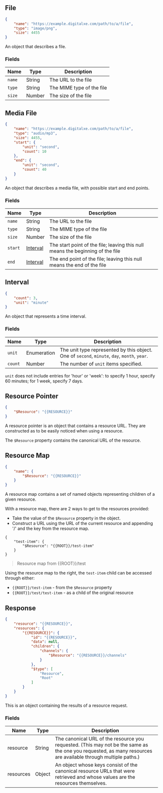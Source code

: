 ## File

```json
{
	"name": "https://example.digitalxe.com/path/to/a/file",
	"type": "image/png",
	"size": 4455
}
```

An object that describes a file.

### Fields

Name | Type | Description
---- | ---- | -----------
``name`` | String | The URL to the file
``type`` | String | The MIME type of the file
``size`` | Number | The size of the file

## Media File

```json
{
	"name": "https://example.digitalxe.com/path/to/a/file",
	"type": "audio/mp3",
	"size": 4455,
	"start": {
		"unit": "second",
		"count": 10
	},
	"end": {
		"unit": "second",
		"count": 40
	}
}
```

An object that describes a media file, with possible start and end points.

### Fields

Name | Type | Description
---- | ---- | -----------
``name`` | String | The URL to the file
``type`` | String | The MIME type of the file
``size`` | Number | The size of the file
``start`` | [Interval](#interval) | The start point of the file; leaving this null means the beginning of the file
``end`` | [Interval](#interval) | The end point of the file; leaving this null means the end of the file

## Interval

```json
{
	"count": 3,
	"unit": "minute"
}
```

An object that represents a time interval.

### Fields

Name | Type | Description
---- | ---- | -----------
``unit`` | Enumeration | The unit type represented by this object. One of ``second``, ``minute``, ``day``, ``month``, ``year``.
``count`` | Number | The number of ``unit`` items specified.

``unit`` does not include entries for 'hour' or 'week': to specify 1 hour, specify 60 minutes; for 1 week, specify 7 days.

## Resource Pointer

```json
{
	"$Resource": "{{RESOURCE}}"
}
```

A resource pointer is an object that contains a resource URL. They are constructed as to be easily noticed when using a resource.

The ``$Resource`` property contains the canonical URL of the resource.

## Resource Map

```json
{
	"name": {
		"$Resource": "{{RESOURCE}}"
	}
}
```

A resource map contains a set of named objects representing children of a given resource.

With a resource map, there are 2 ways to get to the resources provided:

* Take the value of the ``$Resource`` property in the object.
* Construct a URL using the URL of the current resource and appending '/' and the key from the resource map.

```
{
	"test-item": {
		"$Resource": "{{ROOT}}/test-item"
	}
}
```

> Resource map from {{ROOT}}/test

Using the resource map to the right, the ``test-item`` child can be accessed through either:

* ``{{ROOT}}/test-item`` - from the ``$Resource`` property
* ``{{ROOT}}/test/test-item`` - as a child of the original resource

## Response

```json
{
	"resource": "{{RESOURCE}}",
	"resources": {
		"{{RESOURCE}}": {
			"id": "{{RESOURCE}}",
			"data": null,
			"children": {
				"channels": {
					"$Resource": "{{RESOURCE}}/channels"
				}
			},
			"$type": [
				"Resource",
				"Root"
			]
		}
	}
}
```

This is an object containing the results of a resource request.

### Fields

Name | Type | Description
---- | ---- | -----------
resource | String | The canonical URL of the resource you requested. (This may not be the same as the one you requested, as many resources are available through multiple paths.)
resources | Object | An object whose keys consist of the canonical resource URLs that were retrieved and whose values are the resources themselves.
